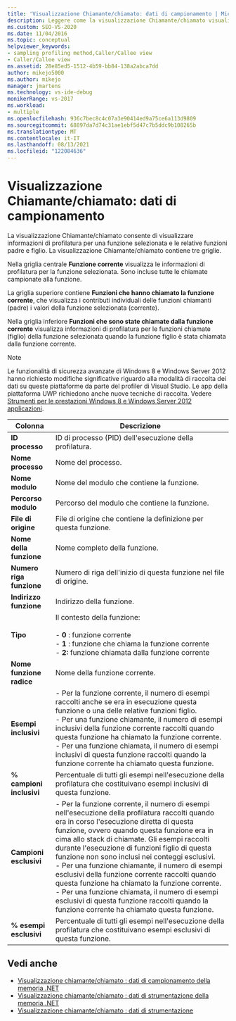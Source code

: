 ```yaml
---
title: 'Visualizzazione Chiamante/chiamato: dati di campionamento | Microsoft Docs'
description: Leggere come la visualizzazione Chiamante/chiamato visualizza le informazioni di profilatura per una funzione selezionata e le relative funzioni padre e figlio in Esplora prestazioni.
ms.custom: SEO-VS-2020
ms.date: 11/04/2016
ms.topic: conceptual
helpviewer_keywords:
- sampling profiling method,Caller/Callee view
- Caller/Callee view
ms.assetid: 28e85ed5-1512-4b59-bb84-138a2abca7dd
author: mikejo5000
ms.author: mikejo
manager: jmartens
ms.technology: vs-ide-debug
monikerRange: vs-2017
ms.workload:
- multiple
ms.openlocfilehash: 936c7bec8c4c07a3e90414ed9a75ce6a113d9809
ms.sourcegitcommit: 68897da7d74c31ae1ebf5d47c7b5ddc9b108265b
ms.translationtype: MT
ms.contentlocale: it-IT
ms.lasthandoff: 08/13/2021
ms.locfileid: "122084636"
---
```

# <a name="callercallee-view---sampling-data"></a>Visualizzazione Chiamante/chiamato: dati di campionamento
La visualizzazione Chiamante/chiamato consente di visualizzare informazioni di profilatura per una funzione selezionata e le relative funzioni padre e figlio. La visualizzazione Chiamante/chiamato contiene tre griglie.

 Nella griglia centrale **Funzione corrente** visualizza le informazioni di profilatura per la funzione selezionata. Sono incluse tutte le chiamate campionate alla funzione.

 La griglia superiore contiene **Funzioni che hanno chiamato la funzione corrente**, che visualizza i contributi individuali delle funzioni chiamanti (padre) i valori della funzione selezionata (corrente).

 Nella griglia inferiore **Funzioni che sono state chiamate dalla funzione corrente** visualizza informazioni di profilatura per le funzioni chiamate (figlio) della funzione selezionata quando la funzione figlio è stata chiamata dalla funzione corrente.

> [!NOTE]
> Le funzionalità di sicurezza avanzate di Windows 8 e Windows Server 2012 hanno richiesto modifiche significative riguardo alla modalità di raccolta dei dati su queste piattaforme da parte del profiler di Visual Studio. Le app della piattaforma UWP richiedono anche nuove tecniche di raccolta. Vedere [Strumenti per le prestazioni Windows 8 e Windows Server 2012 applicazioni](../profiling/performance-tools-on-windows-8-and-windows-server-2012-applications.md).

|Colonna|Descrizione|
|------------|-----------------|
|**ID processo**|ID di processo (PID) dell'esecuzione della profilatura.|
|**Nome processo**|Nome del processo.|
|**Nome modulo**|Nome del modulo che contiene la funzione.|
|**Percorso modulo**|Percorso del modulo che contiene la funzione.|
|**File di origine**|File di origine che contiene la definizione per questa funzione.|
|**Nome della funzione**|Nome completo della funzione.|
|**Numero riga funzione**|Numero di riga dell'inizio di questa funzione nel file di origine.|
|**Indirizzo funzione**|Indirizzo della funzione.|
|**Tipo**|Il contesto della funzione:<br /><br /> -   **0** : funzione corrente<br />-   **1** : funzione che chiama la funzione corrente<br />-   **2:** funzione chiamata dalla funzione corrente|
|**Nome funzione radice**|Nome della funzione corrente.|
|**Esempi inclusivi**|- Per la funzione corrente, il numero di esempi raccolti anche se era in esecuzione questa funzione o una delle relative funzioni figlio.<br />- Per una funzione chiamante, il numero di esempi inclusivi della funzione corrente raccolti quando questa funzione ha chiamato la funzione corrente.<br />- Per una funzione chiamata, il numero di esempi inclusivi di questa funzione raccolti quando la funzione corrente ha chiamato questa funzione.|
|**% campioni inclusivi**|Percentuale di tutti gli esempi nell'esecuzione della profilatura che costituivano esempi inclusivi di questa funzione.|
|**Campioni esclusivi**|- Per la funzione corrente, il numero di esempi nell'esecuzione della profilatura raccolti quando era in corso l'esecuzione diretta di questa funzione, ovvero quando questa funzione era in cima allo stack di chiamate. Gli esempi raccolti durante l'esecuzione di funzioni figlio di questa funzione non sono inclusi nei conteggi esclusivi.<br />- Per una funzione chiamante, il numero di esempi esclusivi della funzione corrente raccolti quando questa funzione ha chiamato la funzione corrente.<br />- Per una funzione chiamata, il numero di esempi esclusivi di questa funzione raccolti quando la funzione corrente ha chiamato questa funzione.|
|**% esempi esclusivi**|Percentuale di tutti gli esempi nell'esecuzione della profilatura che costituivano esempi esclusivi di questa funzione.|

## <a name="see-also"></a>Vedi anche
- [Visualizzazione chiamante/chiamato : dati di campionamento della memoria .NET](../profiling/caller-callee-view-dotnet-memory-sampling-data.md)
- [Visualizzazione chiamante/chiamato : dati di strumentazione della memoria .NET](../profiling/caller-callee-view-net-memory-instrumentation-data.md)
- [Visualizzazione chiamante/chiamato : dati di strumentazione](../profiling/caller-callee-view-instrumentation-data.md)
